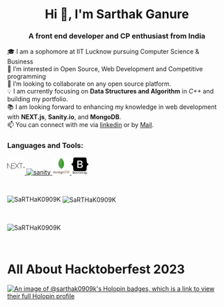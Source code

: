 <h1 align="center">Hi 👋, I'm Sarthak Ganure</h1>
<h3 align="center">A front end developer and CP enthusiast from India</h3>

🎓 I am a sophomore at IIT Lucknow pursuing Computer Science & Business <br>
👀 I’m interested in Open Source, Web Development and Competitive programming <br>
💞️ I’m looking to collaborate on any open source platform. <br>
💡 I am currently focusing on **Data Structures and Algorithm** in *C++* and building my portfolio. <br>
📚 I am looking forward to enhancing my knowledge in web development with **NEXT.js**, **Sanity.io**, and **MongoDB**. <br>
📫 You can connect with me via [linkedin](https://www.linkedin.com/in/sarthak-ganure-144ba6256/) or by [Mail](sarthakganure123@gmail.com).

<h3 align="left">Languages and Tools:</h3>

<p align="left"> 
  <!-- Add NEXT.js, Sanity.io, and MongoDB icons and links here -->
  <a href="https://nextjs.org/" target="_blank" rel="noreferrer"> 
    <img src="https://raw.githubusercontent.com/devicons/devicon/master/icons/nextjs/nextjs-original-wordmark.svg" alt="nextjs" width="40" height="40"/> 
  </a> 
  <a href="https://www.sanity.io/" target="_blank" rel="noreferrer"> 
    <img src="https://www.sanity.io/static/images/sanity-logo-gradient.svg" alt="sanity" width="40" height="40"/> 
  </a> 
  <a href="https://www.mongodb.com/" target="_blank" rel="noreferrer"> 
    <img src="https://raw.githubusercontent.com/devicons/devicon/master/icons/mongodb/mongodb-original-wordmark.svg" alt="mongodb" width="40" height="40"/> 
  </a>
  
  <!-- Existing icons -->
  <a href="https://getbootstrap.com" target="_blank" rel="noreferrer"> 
    <img src="https://raw.githubusercontent.com/devicons/devicon/master/icons/bootstrap/bootstrap-plain-wordmark.svg" alt="bootstrap" width="40" height="40"/> 
  </a> 
  <!-- Add other icons as needed -->
</p>

<br>

<p><img align="left" src="https://github-readme-stats.vercel.app/api/top-langs?username=SaRTHaK0909K&show_icons=true&locale=en&layout=compact" alt="SaRTHaK0909K" /></p>
<p>&nbsp;<img align="center" src="https://github-readme-stats.vercel.app/api?username=SaRTHaK0909K&show_icons=true&locale=en" alt="SaRTHaK0909K" /></p>
<br>
<p><img align="center" src="https://github-readme-streak-stats.herokuapp.com/?user=SaRTHaK0909K&" alt="SaRTHaK0909K" /></p>

<br>

<h1>All About Hacktoberfest 2023 </h1>

[![An image of @sarthak0909k's Holopin badges, which is a link to view their full Holopin profile](https://holopin.me/sarthak0909k)](https://holopin.io/@sarthak0909k)
